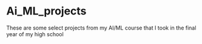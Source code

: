 # Ai_ML_projects

These are some select projects from my AI/ML course that I took in the final year of my high school
